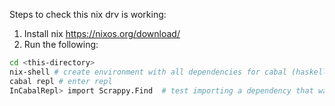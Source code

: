 

Steps to check this nix drv is working:

1) Install nix https://nixos.org/download/
2) Run the following:
```sh
cd <this-directory>
nix-shell # create environment with all dependencies for cabal (haskell's cargo)
cabal repl # enter repl
InCabalRepl> import Scrappy.Find  # test importing a dependency that was added by nix
```
